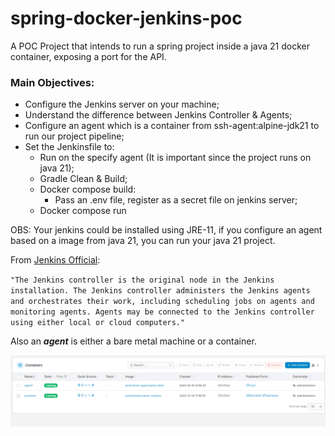 # spring-docker-jenkins-poc

A POC Project that intends to run a spring project inside a java 21 docker container, exposing a port for the API.

### **Main Objectives:**
* Configure the Jenkins server on your machine;
* Understand the difference between Jenkins Controller & Agents;
* Configure an agent which is a container from ssh-agent:alpine-jdk21 to run our project pipeline;
* Set the Jenkinsfile to:
  * Run on the specify agent (It is important since the project runs on java 21);
  * Gradle Clean & Build;
  * Docker compose build:
    * Pass an .env file, register as a secret file on jenkins server;
  * Docker compose run

OBS: Your jenkins could be installed using JRE-11, if you configure an agent based on a image from java 21, you can run your java 21 project.

From [Jenkins Official](https://www.jenkins.io/doc/book/using/using-agents/):

`"The Jenkins controller is the original node in the Jenkins installation. The Jenkins controller administers the Jenkins agents and orchestrates their work, including scheduling jobs on agents and monitoring agents. Agents may be connected to the Jenkins controller using either local or cloud computers."`

Also an **_agent_** is either a bare metal machine or a container.


![alt text](src/main/resources/images/portainer.png)